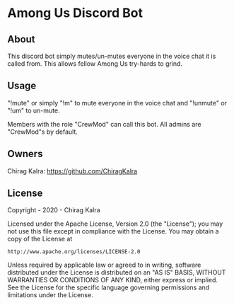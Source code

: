 # Among Us Discord Bot

## About
This discord bot simply mutes/un-mutes everyone in the voice chat it is called from.
This allows fellow Among Us try-hards to grind.

## Usage
"!mute" or simply "!m" to mute everyone in the voice chat and "!unmute" or "!um" to un-mute.

Members with the role "CrewMod" can call this bot. All admins are "CrewMod"s by default. 

## Owners
Chirag Kalra: https://github.com/ChiragKalra

## License
Copyright - 2020 - Chirag Kalra

Licensed under the Apache License, Version 2.0 (the "License");
you may not use this file except in compliance with the License.
You may obtain a copy of the License at

    http://www.apache.org/licenses/LICENSE-2.0

Unless required by applicable law or agreed to in writing, software
distributed under the License is distributed on an "AS IS" BASIS,
WITHOUT WARRANTIES OR CONDITIONS OF ANY KIND, either express or implied.
See the License for the specific language governing permissions and
limitations under the License.
